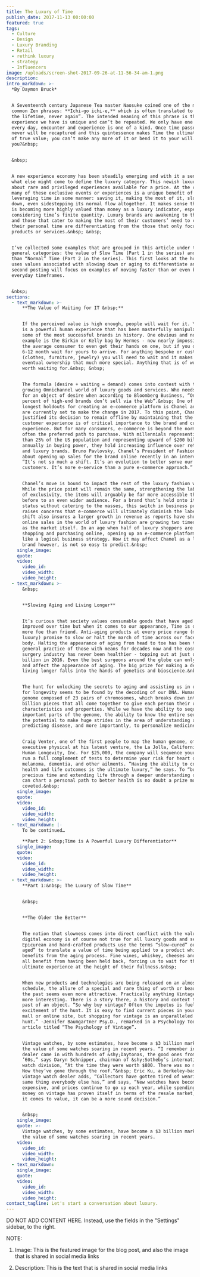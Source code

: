 ```yaml
---
title: The Luxury of Time
publish_date: 2017-11-13 00:00:00
featured: true
tags:
  - Culture
  - Design
  - Luxury Branding
  - Retail
  - rethink luxury
  - strategy
  - Influencers
image: /uploads/screen-shot-2017-09-26-at-11-56-34-am-1.png
description:
intro_markdown: >-
  *By Daymon Bruck*


  A Seventeenth century Japanese Tea master Naosuke coined one of the most
  common Zen phrases: **Ichi-go ichi-e,** which is often translated to “once in
  the lifetime, never again”. The intended meaning of this phrase is that every
  experience we have is unique and can’t be repeated. We only have one life and
  every day, encounter and experience is one of a kind. Once time passes it
  never will be recaptured and this quintessence makes Time the ultimate measure
  of true value; you can’t make any more of it or bend it to your will. Or can
  you?&nbsp;


  &nbsp;


  A new experience economy has been steadily emerging and with it a sense of
  what else might come to define the luxury category. This newish luxury is all
  about rare and privileged experiences available for a price. At the center of
  many of these exclusive events or experiences is a unique benefit of
  leveraging time in some manner: saving it, making the most of it, slowing it
  down, even sidestepping its normal flow altogether. It makes sense that Time
  is becoming more highly valued than money as a luxury indicator, especially
  considering time’s finite quantity. Luxury brands are awakening to this shift
  and those that cater to making the most of their customers’ need to control
  their personal time are differentiating from the those that only focus on
  products or services.&nbsp; &nbsp;


  I’ve collected some examples that are grouped in this article under two
  general categories: the value of Slow Time (Part 1 in the series) and Faster
  than “Normal” Time (Part 2 in the series). This first looks at the how Luxury
  uses values associated with slowing down or aging to differentiate and the
  second posting will focus on examples of moving faster than or even bypassing
  everyday timeframes.


  &nbsp;
sections:
  - text_markdown: >-
      **The Value of Waiting for IT &nbsp;**


      If the perceived value is high enough, people will wait for it. Yearning
      is a powerful human experience that has been masterfully manipulated by
      some of the most successful brands in history. One obvious and notable
      example is the Birkin or Kelly bag by Hermes - now nearly impossible for
      the average consumer to even get their hands on one, but if you do, it’s
      6-12 month wait for yours to arrive. For anything bespoke or custom made
      (clothes, furniture, jewelry) you will need to wait and it makes the
      eventual ownership that much more special. Anything that is of worth is
      worth waiting for.&nbsp; &nbsp;


      The formula (desire + waiting = demand) comes into contest with the
      growing Omnichannel world of luxury goods and services. Who needs to wait
      for an object of desire when according to Bloomberg Business, “Only 40
      percent of high-end brands don’t sell via the Web”.&nbsp; One of the
      longest holdouts for creating an e-commerce platform is Chanel and they
      are currently set to make the change in 2017. To this point, Chanel
      justified its decision to remain offline by maintaining that the in-store
      customer experience is of critical importance to the brand and customer
      experience. But for many consumers, e-commerce is beyond the norm and is
      often the preferred path to purchase. With millennials representing more
      than 25% of the US population and representing upward of $200 billion
      annually in buying power, they hold increasing influence over retailers
      and luxury brands. Bruno Pavlovsky, Chanel’s President of Fashion said
      about opening up sales for the brand online recently in an interview,
      “It’s not so much a shift. It’s an evolution to better serve our
      customers. It’s more e-service than a pure e-commerce approach.”


      Chanel’s move is bound to impact the rest of the luxury fashion world.
      While the price point will remain the same, strengthening the label’s air
      of exclusivity, the items will arguably be far more accessible than ever
      before to an even wider audience. For a brand that’s held onto its luxury
      status without catering to the masses, this switch in business practice
      raises concerns that e-commerce will ultimately diminish the label. The
      shift also insures a larger growth in revenue as reports have shown that
      online sales in the world of luxury fashion are growing two times as fast
      as the market itself. In an age when half of luxury shoppers are already
      shopping and purchasing online, opening up an e-commerce platform seems
      like a logical business strategy. How it may affect Chanel as a luxury
      brand however, is not so easy to predict.&nbsp;
    single_image:
    quote:
    video:
      video_id:
      video_width:
      video_height:
  - text_markdown: >-
      &nbsp;


      **Slowing Aging and Living Longer**


      It’s curious that society values consumable goods that have aged and
      improved over time but when it comes to our appearance, Time is definitely
      more foe than friend. Anti-aging products at every price range (mass to
      luxury) promise to slow or halt the march of time across our face and
      body. Halting the appearance of aging from head to toe has been the
      general practice of those with means for decades now and the cosmetic
      surgery industry has never been healthier - topping out at just over 8
      billion in 2016. Even the best surgeons around the globe can only alter
      and affect the appearance of aging. The big prize for making a dent in
      living longer falls into the hands of genetics and bioscience.&nbsp;


      The hunt for unlocking the secrets to aging and assisting us in our desire
      for longevity seems to be found by the decoding of our DNA. Human DNA is a
      genome composed of 23 pairs of chromosomes, which breaks down into six
      billion pieces that all come together to give each person their unique
      characteristics and properties. While we have the ability to sequence
      important parts of the genome, the ability to know the entire sequence has
      the potential to make huge strides in the area of understanding and
      predicting disease, and more importantly, to personalize medicine.


      Craig Venter, one of the first people to map the human genome, offers an
      executive physical at his latest venture, the La Jolla, California based
      Human Longevity, Inc. For $25,000, the company will sequence your DNA and
      run a full complement of tests to determine your risk for heart disease,
      melanoma, dementia, and other ailments. “Having the ability to control
      health and life outcomes is the ultimate luxury,” he says. To “buy” more
      precious time and extending life through a deeper understanding of how we
      can chart a personal path to better health is no doubt a prize most
      coveted.&nbsp;
    single_image:
    quote:
    video:
      video_id:
      video_width:
      video_height:
  - text_markdown: |-
      To be continued…

      **Part 2: &nbsp;Time is A Powerful Luxury Differentiator**
    single_image:
    quote:
    video:
      video_id:
      video_width:
      video_height:
  - text_markdown: >-
      **Part 1:&nbsp; The Luxury of Slow Time**


      &nbsp;


      **The Older the Better**


      The notion that slowness comes into direct conflict with the values of our
      digital economy is of course not true for all luxury goods and services.
      Epicurean and hand-crafted products use the terms “slow-cured” or “cave
      aged” to translate a value of time being applied to a product which
      benefits from the aging process. Fine wines, whiskey, cheeses and cigars
      all benefit from having been held back, forcing us to wait for the
      ultimate experience at the height of their fullness.&nbsp;


      When new products and technologies are being released on an almost daily
      schedule, the allure of a special and rare thing of worth or beauty from
      the past seems even more attractive. Practically anything Vintage sounds
      more interesting. There is a story there, a history and context to the
      past of an object. “So why buy vintage? Often the impetus is fueled by the
      excitement of the hunt. It is easy to find current pieces in your local
      mall or online site, but shopping for vintage is an unparalleled treasure
      hunt.” -Jennifer Baumgartner Psy.D., remarked in a Psychology Today
      article titled “The Psychology of Vintage”.


      Vintage watches, by some estimates, have become a $3 billion market with
      the value of some watches soaring in recent years. “I remember in 1990 a
      dealer came in with hundreds of &shy;Daytonas, the good ones from the
      ’60s,” says Daryn Schnipper, chairman of &shy;Sotheby’s international
      watch division, “At the time they were worth $800. There was no market.
      Now they’ve gone through the roof.”&nbsp; Eric Ku, a Berkeley-based
      vintage watch dealer adds, “Collectors have gotten tired of wearing the
      same thing everybody else has,” and says, “New watches have become so
      expensive, and prices continue to go up each year, while spending the same
      money on vintage has proven itself in terms of the resale market, and when
      it comes to value, it can be a more sound decision.”


      &nbsp;
    single_image:
    quote: >-
      Vintage watches, by some estimates, have become a $3 billion market with
      the value of some watches soaring in recent years.
    video:
      video_id:
      video_width:
      video_height:
  - text_markdown:
    single_image:
    quote:
    video:
      video_id:
      video_width:
      video_height:
contact_tagline: Let's start a conversation about luxury.
---
```



DO NOT ADD CONTENT HERE. Instead, use the fields in the "Settings" sidebar, to the right.

NOTE:

1. Image: This is the featured image for the blog post, and also the image that is shared in social media links

2. Description: This is the text that is shared in social media links